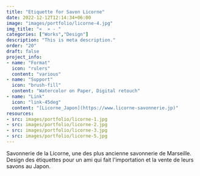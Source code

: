 ```yaml
---
title: "Etiquette for Savon Licorne"
date: 2022-12-12T12:14:34+06:00
image: "images/portfolio/licorne-4.jpg"
img_title: "«  » - "
categories: ["Works","Design"]
description: "This is meta description."
order: "20"
draft: false
project_info:
- name: "Format"
  icon: "rulers"
  content: "various"
- name: "Support"
  icon: "brush-fill"
  content: "Watercolor on Paper, Digital retouch"
- name: "Link"
  icon: "link-45deg"
  content: "[Licorne_Japon](https://www.licorne-savonnerie.jp)"
resources:
- src: images/portfolio/licorne-1.jpg
- src: images/portfolio/licorne-2.jpg
- src: images/portfolio/licorne-3.jpg
- src: images/portfolio/licorne-5.jpg
---
```


Savonnerie de la Licorne, une des plus ancienne savonnerie de Marseille. Design des étiquettes pour un ami qui fait l'importation et la vente de leurs savons au Japon.
